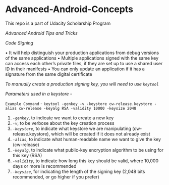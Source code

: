 # Advanced-Android-Concepts
This repo is a part of Udacity Scholarship Program



*Advanced Android Tips and Tricks*

*Code Signing*

• It will help distinguish your production applications from debug versions of
the same applications
• Multiple applications signed with the same key can access each other’s
private files, if they are set up to use a shared user ID in their manifests
• You can only update an application if it has a signature from the same digital
certificate

*To manually create a production signing key, you will need to use `keytool`*

*Parameters used in a keystore -*

`Example Command` -
```keytool -genkey -v -keystore cw-release.keystore -alias cw-release -keyalg RSA -validity 10000 -keysize 2048```

1. *`-genkey`*, to indicate we want to create a new key
2. *`-v`*, to be verbose about the key creation process
3. *`-keystore`*, to indicate what keystore we are manipulating
(cw-release.keystore), which will be created if it does not already exist
4. *`-alias`*, to indicate what human-readable name we want to give the key
(cw-release)
5. *`-keyalg`*, to indicate what public-key encryption algorithm to be using for
this key (RSA)
6. *`-validity`*, to indicate how long this key should be valid, where 10,000 days
or more is recommended
7. *`-keysize`*, for indicating the length of the signing key (2,048 bits
recommended, or go higher if you prefer)
